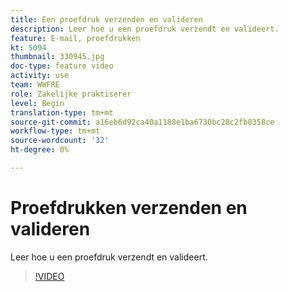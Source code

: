 ```yaml
---
title: Een proefdruk verzenden en valideren
description: Leer hoe u een proefdruk verzendt en valideert.
feature: E-mail, proefdrukken
kt: 5094
thumbnail: 330945.jpg
doc-type: feature video
activity: use
team: WWFRE
role: Zakelijke praktiserer
level: Begin
translation-type: tm+mt
source-git-commit: a16eb6d92ca40a1188e1ba6730bc28c2fb8358ce
workflow-type: tm+mt
source-wordcount: '32'
ht-degree: 0%

---
```



# Proefdrukken verzenden en valideren

Leer hoe u een proefdruk verzendt en valideert.

>[!VIDEO](https://video.tv.adobe.com/v/330945)
